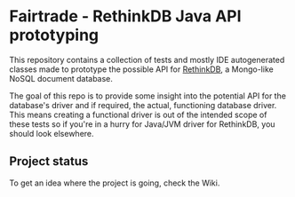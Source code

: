 Fairtrade - RethinkDB Java API prototyping
==========================================

This repository contains a collection of tests and mostly IDE autogenerated classes made to prototype the possible API
for [RethinkDB](http://www.rethinkdb.com/), a Mongo-like NoSQL document database.

The goal of this repo is to provide some insight into the potential API for the database's driver and if required,
the actual, functioning database driver. This means creating a functional driver is out of the intended scope of these
tests so if you're in a hurry for Java/JVM driver for RethinkDB, you should look elsewhere.

Project status
--------------

To get an idea where the project is going, check the Wiki.